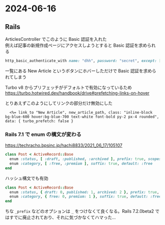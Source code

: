 # 2024-06-16
## Rails

ArticlesController でこのように Basic 認証を入れた  
例えば記事の新規作成ページにアクセスしようとすると Basic 認証を求められる

```rb
http_basic_authenticate_with name: "dhh", password: "secret", except: [:index, :show]
```

一覧にある New Article というボタンにホバーしただけで Basic 認証を求められてしまう

Turbo v8 からプリフェッチがデフォルトで有効になっているため  
https://turbo.hotwired.dev/handbook/drive#prefetching-links-on-hover

とりあえずこのようにしてリンクの部分だけ無効にした

```
  <%= link_to "New Article", new_article_path, class: "inline-block bg-blue-600 hover:bg-blue-700 text-white font-bold py-2 px-4 rounded", data: { turbo_prefetch: false }
```

### Rails 7.1 で enum の構文が変わる
https://techracho.bpsinc.jp/hachi8833/2021_06_17/105107

```rb
class Post < ActiveRecord::Base
  enum :status, [ :draft, :published, :archived ], prefix: true, scopes: false
  enum :category, [ :free, :premium ], suffix: true, default: :free
end
```

ハッシュ構文でも有効

```rb
class Post < ActiveRecord::Base
  enum :status, { draft: 0, published: 1, archived: 2 }, prefix: true, scopes: false
  enum :category, { free: 0, premium: 1 }, suffix: true, default: :free
end
```

ちな `_prefix` などのオプションは `_` をつけなくて良くなる。Rails 7.2.0beta2 ではすでに廃止されており、それに気づかなくてハマった…


